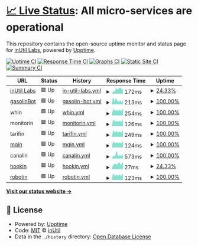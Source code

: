 # [📈 Live Status](https://status.inutil.info): <!--live status--> **All micro-services are operational**

This repository contains the open-source uptime monitor and status page for [inUtil Labs](https://inutil.info), powered by [Upptime](https://github.com/upptime/upptime).

[![Uptime CI](https://github.com/inUtil-info/status/workflows/Uptime%20CI/badge.svg)](https://github.com/inUtil-info/status/actions?query=workflow%3A%22Uptime+CI%22)
[![Response Time CI](https://github.com/inUtil-info/status/workflows/Response%20Time%20CI/badge.svg)](https://github.com/inUtil-info/status/actions?query=workflow%3A%22Response+Time+CI%22)
[![Graphs CI](https://github.com/inUtil-info/status/workflows/Graphs%20CI/badge.svg)](https://github.com/inUtil-info/status/actions?query=workflow%3A%22Graphs+CI%22)
[![Static Site CI](https://github.com/inUtil-info/status/workflows/Static%20Site%20CI/badge.svg)](https://github.com/inUtil-info/status/actions?query=workflow%3A%22Static+Site+CI%22)
[![Summary CI](https://github.com/inUtil-info/status/workflows/Summary%20CI/badge.svg)](https://github.com/inUtil-info/status/actions?query=workflow%3A%22Summary+CI%22)

<!--start: status pages-->
<!-- This summary is generated by Upptime (https://github.com/upptime/upptime) -->
<!-- Do not edit this manually, your changes will be overwritten -->
<!-- prettier-ignore -->
| URL | Status | History | Response Time | Uptime |
| --- | ------ | ------- | ------------- | ------ |
| <img alt="" src="https://favicons.githubusercontent.com/inutil.info" height="13"> [inUtil Labs](https://inutil.info) | 🟩 Up | [in-util-labs.yml](https://github.com/inUtil-info/status/commits/HEAD/history/in-util-labs.yml) | <details><summary><img alt="Response time graph" src="./graphs/in-util-labs/response-time-week.png" height="20"> 172ms</summary><br><a href="https://status.inutil.info/history/in-util-labs"><img alt="Response time 205" src="https://img.shields.io/endpoint?url=https%3A%2F%2Fraw.githubusercontent.com%2FinUtil-info%2Fstatus%2FHEAD%2Fapi%2Fin-util-labs%2Fresponse-time.json"></a><br><a href="https://status.inutil.info/history/in-util-labs"><img alt="24-hour response time 220" src="https://img.shields.io/endpoint?url=https%3A%2F%2Fraw.githubusercontent.com%2FinUtil-info%2Fstatus%2FHEAD%2Fapi%2Fin-util-labs%2Fresponse-time-day.json"></a><br><a href="https://status.inutil.info/history/in-util-labs"><img alt="7-day response time 172" src="https://img.shields.io/endpoint?url=https%3A%2F%2Fraw.githubusercontent.com%2FinUtil-info%2Fstatus%2FHEAD%2Fapi%2Fin-util-labs%2Fresponse-time-week.json"></a><br><a href="https://status.inutil.info/history/in-util-labs"><img alt="30-day response time 188" src="https://img.shields.io/endpoint?url=https%3A%2F%2Fraw.githubusercontent.com%2FinUtil-info%2Fstatus%2FHEAD%2Fapi%2Fin-util-labs%2Fresponse-time-month.json"></a><br><a href="https://status.inutil.info/history/in-util-labs"><img alt="1-year response time 205" src="https://img.shields.io/endpoint?url=https%3A%2F%2Fraw.githubusercontent.com%2FinUtil-info%2Fstatus%2FHEAD%2Fapi%2Fin-util-labs%2Fresponse-time-year.json"></a></details> | <details><summary><a href="https://status.inutil.info/history/in-util-labs">24.33%</a></summary><a href="https://status.inutil.info/history/in-util-labs"><img alt="All-time uptime 95.04%" src="https://img.shields.io/endpoint?url=https%3A%2F%2Fraw.githubusercontent.com%2FinUtil-info%2Fstatus%2FHEAD%2Fapi%2Fin-util-labs%2Fuptime.json"></a><br><a href="https://status.inutil.info/history/in-util-labs"><img alt="24-hour uptime 96.68%" src="https://img.shields.io/endpoint?url=https%3A%2F%2Fraw.githubusercontent.com%2FinUtil-info%2Fstatus%2FHEAD%2Fapi%2Fin-util-labs%2Fuptime-day.json"></a><br><a href="https://status.inutil.info/history/in-util-labs"><img alt="7-day uptime 24.33%" src="https://img.shields.io/endpoint?url=https%3A%2F%2Fraw.githubusercontent.com%2FinUtil-info%2Fstatus%2FHEAD%2Fapi%2Fin-util-labs%2Fuptime-week.json"></a><br><a href="https://status.inutil.info/history/in-util-labs"><img alt="30-day uptime 79.94%" src="https://img.shields.io/endpoint?url=https%3A%2F%2Fraw.githubusercontent.com%2FinUtil-info%2Fstatus%2FHEAD%2Fapi%2Fin-util-labs%2Fuptime-month.json"></a><br><a href="https://status.inutil.info/history/in-util-labs"><img alt="1-year uptime 95.04%" src="https://img.shields.io/endpoint?url=https%3A%2F%2Fraw.githubusercontent.com%2FinUtil-info%2Fstatus%2FHEAD%2Fapi%2Fin-util-labs%2Fuptime-year.json"></a></details>
| <img alt="" src="https://favicons.githubusercontent.com/null" height="13"> [gasolinBot](mqin.inutil.info) | 🟩 Up | [gasolin-bot.yml](https://github.com/inUtil-info/status/commits/HEAD/history/gasolin-bot.yml) | <details><summary><img alt="Response time graph" src="./graphs/gasolin-bot/response-time-week.png" height="20"> 213ms</summary><br><a href="https://status.inutil.info/history/gasolin-bot"><img alt="Response time 191" src="https://img.shields.io/endpoint?url=https%3A%2F%2Fraw.githubusercontent.com%2FinUtil-info%2Fstatus%2FHEAD%2Fapi%2Fgasolin-bot%2Fresponse-time.json"></a><br><a href="https://status.inutil.info/history/gasolin-bot"><img alt="24-hour response time 200" src="https://img.shields.io/endpoint?url=https%3A%2F%2Fraw.githubusercontent.com%2FinUtil-info%2Fstatus%2FHEAD%2Fapi%2Fgasolin-bot%2Fresponse-time-day.json"></a><br><a href="https://status.inutil.info/history/gasolin-bot"><img alt="7-day response time 213" src="https://img.shields.io/endpoint?url=https%3A%2F%2Fraw.githubusercontent.com%2FinUtil-info%2Fstatus%2FHEAD%2Fapi%2Fgasolin-bot%2Fresponse-time-week.json"></a><br><a href="https://status.inutil.info/history/gasolin-bot"><img alt="30-day response time 182" src="https://img.shields.io/endpoint?url=https%3A%2F%2Fraw.githubusercontent.com%2FinUtil-info%2Fstatus%2FHEAD%2Fapi%2Fgasolin-bot%2Fresponse-time-month.json"></a><br><a href="https://status.inutil.info/history/gasolin-bot"><img alt="1-year response time 191" src="https://img.shields.io/endpoint?url=https%3A%2F%2Fraw.githubusercontent.com%2FinUtil-info%2Fstatus%2FHEAD%2Fapi%2Fgasolin-bot%2Fresponse-time-year.json"></a></details> | <details><summary><a href="https://status.inutil.info/history/gasolin-bot">100.00%</a></summary><a href="https://status.inutil.info/history/gasolin-bot"><img alt="All-time uptime 99.73%" src="https://img.shields.io/endpoint?url=https%3A%2F%2Fraw.githubusercontent.com%2FinUtil-info%2Fstatus%2FHEAD%2Fapi%2Fgasolin-bot%2Fuptime.json"></a><br><a href="https://status.inutil.info/history/gasolin-bot"><img alt="24-hour uptime 100.00%" src="https://img.shields.io/endpoint?url=https%3A%2F%2Fraw.githubusercontent.com%2FinUtil-info%2Fstatus%2FHEAD%2Fapi%2Fgasolin-bot%2Fuptime-day.json"></a><br><a href="https://status.inutil.info/history/gasolin-bot"><img alt="7-day uptime 100.00%" src="https://img.shields.io/endpoint?url=https%3A%2F%2Fraw.githubusercontent.com%2FinUtil-info%2Fstatus%2FHEAD%2Fapi%2Fgasolin-bot%2Fuptime-week.json"></a><br><a href="https://status.inutil.info/history/gasolin-bot"><img alt="30-day uptime 98.75%" src="https://img.shields.io/endpoint?url=https%3A%2F%2Fraw.githubusercontent.com%2FinUtil-info%2Fstatus%2FHEAD%2Fapi%2Fgasolin-bot%2Fuptime-month.json"></a><br><a href="https://status.inutil.info/history/gasolin-bot"><img alt="1-year uptime 99.73%" src="https://img.shields.io/endpoint?url=https%3A%2F%2Fraw.githubusercontent.com%2FinUtil-info%2Fstatus%2FHEAD%2Fapi%2Fgasolin-bot%2Fuptime-year.json"></a></details>
| <img alt="" src="https://favicons.githubusercontent.com/null" height="13"> whin | 🟩 Up | [whin.yml](https://github.com/inUtil-info/status/commits/HEAD/history/whin.yml) | <details><summary><img alt="Response time graph" src="./graphs/whin/response-time-week.png" height="20"> 254ms</summary><br><a href="https://status.inutil.info/history/whin"><img alt="Response time 961" src="https://img.shields.io/endpoint?url=https%3A%2F%2Fraw.githubusercontent.com%2FinUtil-info%2Fstatus%2FHEAD%2Fapi%2Fwhin%2Fresponse-time.json"></a><br><a href="https://status.inutil.info/history/whin"><img alt="24-hour response time 333" src="https://img.shields.io/endpoint?url=https%3A%2F%2Fraw.githubusercontent.com%2FinUtil-info%2Fstatus%2FHEAD%2Fapi%2Fwhin%2Fresponse-time-day.json"></a><br><a href="https://status.inutil.info/history/whin"><img alt="7-day response time 254" src="https://img.shields.io/endpoint?url=https%3A%2F%2Fraw.githubusercontent.com%2FinUtil-info%2Fstatus%2FHEAD%2Fapi%2Fwhin%2Fresponse-time-week.json"></a><br><a href="https://status.inutil.info/history/whin"><img alt="30-day response time 1923" src="https://img.shields.io/endpoint?url=https%3A%2F%2Fraw.githubusercontent.com%2FinUtil-info%2Fstatus%2FHEAD%2Fapi%2Fwhin%2Fresponse-time-month.json"></a><br><a href="https://status.inutil.info/history/whin"><img alt="1-year response time 961" src="https://img.shields.io/endpoint?url=https%3A%2F%2Fraw.githubusercontent.com%2FinUtil-info%2Fstatus%2FHEAD%2Fapi%2Fwhin%2Fresponse-time-year.json"></a></details> | <details><summary><a href="https://status.inutil.info/history/whin">100.00%</a></summary><a href="https://status.inutil.info/history/whin"><img alt="All-time uptime 98.74%" src="https://img.shields.io/endpoint?url=https%3A%2F%2Fraw.githubusercontent.com%2FinUtil-info%2Fstatus%2FHEAD%2Fapi%2Fwhin%2Fuptime.json"></a><br><a href="https://status.inutil.info/history/whin"><img alt="24-hour uptime 100.00%" src="https://img.shields.io/endpoint?url=https%3A%2F%2Fraw.githubusercontent.com%2FinUtil-info%2Fstatus%2FHEAD%2Fapi%2Fwhin%2Fuptime-day.json"></a><br><a href="https://status.inutil.info/history/whin"><img alt="7-day uptime 100.00%" src="https://img.shields.io/endpoint?url=https%3A%2F%2Fraw.githubusercontent.com%2FinUtil-info%2Fstatus%2FHEAD%2Fapi%2Fwhin%2Fuptime-week.json"></a><br><a href="https://status.inutil.info/history/whin"><img alt="30-day uptime 98.41%" src="https://img.shields.io/endpoint?url=https%3A%2F%2Fraw.githubusercontent.com%2FinUtil-info%2Fstatus%2FHEAD%2Fapi%2Fwhin%2Fuptime-month.json"></a><br><a href="https://status.inutil.info/history/whin"><img alt="1-year uptime 98.74%" src="https://img.shields.io/endpoint?url=https%3A%2F%2Fraw.githubusercontent.com%2FinUtil-info%2Fstatus%2FHEAD%2Fapi%2Fwhin%2Fuptime-year.json"></a></details>
| <img alt="" src="https://favicons.githubusercontent.com/null" height="13"> monitorin | 🟩 Up | [monitorin.yml](https://github.com/inUtil-info/status/commits/HEAD/history/monitorin.yml) | <details><summary><img alt="Response time graph" src="./graphs/monitorin/response-time-week.png" height="20"> 126ms</summary><br><a href="https://status.inutil.info/history/monitorin"><img alt="Response time 434" src="https://img.shields.io/endpoint?url=https%3A%2F%2Fraw.githubusercontent.com%2FinUtil-info%2Fstatus%2FHEAD%2Fapi%2Fmonitorin%2Fresponse-time.json"></a><br><a href="https://status.inutil.info/history/monitorin"><img alt="24-hour response time 167" src="https://img.shields.io/endpoint?url=https%3A%2F%2Fraw.githubusercontent.com%2FinUtil-info%2Fstatus%2FHEAD%2Fapi%2Fmonitorin%2Fresponse-time-day.json"></a><br><a href="https://status.inutil.info/history/monitorin"><img alt="7-day response time 126" src="https://img.shields.io/endpoint?url=https%3A%2F%2Fraw.githubusercontent.com%2FinUtil-info%2Fstatus%2FHEAD%2Fapi%2Fmonitorin%2Fresponse-time-week.json"></a><br><a href="https://status.inutil.info/history/monitorin"><img alt="30-day response time 975" src="https://img.shields.io/endpoint?url=https%3A%2F%2Fraw.githubusercontent.com%2FinUtil-info%2Fstatus%2FHEAD%2Fapi%2Fmonitorin%2Fresponse-time-month.json"></a><br><a href="https://status.inutil.info/history/monitorin"><img alt="1-year response time 434" src="https://img.shields.io/endpoint?url=https%3A%2F%2Fraw.githubusercontent.com%2FinUtil-info%2Fstatus%2FHEAD%2Fapi%2Fmonitorin%2Fresponse-time-year.json"></a></details> | <details><summary><a href="https://status.inutil.info/history/monitorin">100.00%</a></summary><a href="https://status.inutil.info/history/monitorin"><img alt="All-time uptime 98.78%" src="https://img.shields.io/endpoint?url=https%3A%2F%2Fraw.githubusercontent.com%2FinUtil-info%2Fstatus%2FHEAD%2Fapi%2Fmonitorin%2Fuptime.json"></a><br><a href="https://status.inutil.info/history/monitorin"><img alt="24-hour uptime 100.00%" src="https://img.shields.io/endpoint?url=https%3A%2F%2Fraw.githubusercontent.com%2FinUtil-info%2Fstatus%2FHEAD%2Fapi%2Fmonitorin%2Fuptime-day.json"></a><br><a href="https://status.inutil.info/history/monitorin"><img alt="7-day uptime 100.00%" src="https://img.shields.io/endpoint?url=https%3A%2F%2Fraw.githubusercontent.com%2FinUtil-info%2Fstatus%2FHEAD%2Fapi%2Fmonitorin%2Fuptime-week.json"></a><br><a href="https://status.inutil.info/history/monitorin"><img alt="30-day uptime 98.52%" src="https://img.shields.io/endpoint?url=https%3A%2F%2Fraw.githubusercontent.com%2FinUtil-info%2Fstatus%2FHEAD%2Fapi%2Fmonitorin%2Fuptime-month.json"></a><br><a href="https://status.inutil.info/history/monitorin"><img alt="1-year uptime 98.78%" src="https://img.shields.io/endpoint?url=https%3A%2F%2Fraw.githubusercontent.com%2FinUtil-info%2Fstatus%2FHEAD%2Fapi%2Fmonitorin%2Fuptime-year.json"></a></details>
| <img alt="" src="https://favicons.githubusercontent.com/null" height="13"> tarifin | 🟩 Up | [tarifin.yml](https://github.com/inUtil-info/status/commits/HEAD/history/tarifin.yml) | <details><summary><img alt="Response time graph" src="./graphs/tarifin/response-time-week.png" height="20"> 249ms</summary><br><a href="https://status.inutil.info/history/tarifin"><img alt="Response time 713" src="https://img.shields.io/endpoint?url=https%3A%2F%2Fraw.githubusercontent.com%2FinUtil-info%2Fstatus%2FHEAD%2Fapi%2Ftarifin%2Fresponse-time.json"></a><br><a href="https://status.inutil.info/history/tarifin"><img alt="24-hour response time 334" src="https://img.shields.io/endpoint?url=https%3A%2F%2Fraw.githubusercontent.com%2FinUtil-info%2Fstatus%2FHEAD%2Fapi%2Ftarifin%2Fresponse-time-day.json"></a><br><a href="https://status.inutil.info/history/tarifin"><img alt="7-day response time 249" src="https://img.shields.io/endpoint?url=https%3A%2F%2Fraw.githubusercontent.com%2FinUtil-info%2Fstatus%2FHEAD%2Fapi%2Ftarifin%2Fresponse-time-week.json"></a><br><a href="https://status.inutil.info/history/tarifin"><img alt="30-day response time 1068" src="https://img.shields.io/endpoint?url=https%3A%2F%2Fraw.githubusercontent.com%2FinUtil-info%2Fstatus%2FHEAD%2Fapi%2Ftarifin%2Fresponse-time-month.json"></a><br><a href="https://status.inutil.info/history/tarifin"><img alt="1-year response time 713" src="https://img.shields.io/endpoint?url=https%3A%2F%2Fraw.githubusercontent.com%2FinUtil-info%2Fstatus%2FHEAD%2Fapi%2Ftarifin%2Fresponse-time-year.json"></a></details> | <details><summary><a href="https://status.inutil.info/history/tarifin">100.00%</a></summary><a href="https://status.inutil.info/history/tarifin"><img alt="All-time uptime 98.86%" src="https://img.shields.io/endpoint?url=https%3A%2F%2Fraw.githubusercontent.com%2FinUtil-info%2Fstatus%2FHEAD%2Fapi%2Ftarifin%2Fuptime.json"></a><br><a href="https://status.inutil.info/history/tarifin"><img alt="24-hour uptime 100.00%" src="https://img.shields.io/endpoint?url=https%3A%2F%2Fraw.githubusercontent.com%2FinUtil-info%2Fstatus%2FHEAD%2Fapi%2Ftarifin%2Fuptime-day.json"></a><br><a href="https://status.inutil.info/history/tarifin"><img alt="7-day uptime 100.00%" src="https://img.shields.io/endpoint?url=https%3A%2F%2Fraw.githubusercontent.com%2FinUtil-info%2Fstatus%2FHEAD%2Fapi%2Ftarifin%2Fuptime-week.json"></a><br><a href="https://status.inutil.info/history/tarifin"><img alt="30-day uptime 98.49%" src="https://img.shields.io/endpoint?url=https%3A%2F%2Fraw.githubusercontent.com%2FinUtil-info%2Fstatus%2FHEAD%2Fapi%2Ftarifin%2Fuptime-month.json"></a><br><a href="https://status.inutil.info/history/tarifin"><img alt="1-year uptime 98.86%" src="https://img.shields.io/endpoint?url=https%3A%2F%2Fraw.githubusercontent.com%2FinUtil-info%2Fstatus%2FHEAD%2Fapi%2Ftarifin%2Fuptime-year.json"></a></details>
| <img alt="" src="https://favicons.githubusercontent.com/null" height="13"> [mqin](mqin.inutil.info) | 🟩 Up | [mqin.yml](https://github.com/inUtil-info/status/commits/HEAD/history/mqin.yml) | <details><summary><img alt="Response time graph" src="./graphs/mqin/response-time-week.png" height="20"> 124ms</summary><br><a href="https://status.inutil.info/history/mqin"><img alt="Response time 135" src="https://img.shields.io/endpoint?url=https%3A%2F%2Fraw.githubusercontent.com%2FinUtil-info%2Fstatus%2FHEAD%2Fapi%2Fmqin%2Fresponse-time.json"></a><br><a href="https://status.inutil.info/history/mqin"><img alt="24-hour response time 166" src="https://img.shields.io/endpoint?url=https%3A%2F%2Fraw.githubusercontent.com%2FinUtil-info%2Fstatus%2FHEAD%2Fapi%2Fmqin%2Fresponse-time-day.json"></a><br><a href="https://status.inutil.info/history/mqin"><img alt="7-day response time 124" src="https://img.shields.io/endpoint?url=https%3A%2F%2Fraw.githubusercontent.com%2FinUtil-info%2Fstatus%2FHEAD%2Fapi%2Fmqin%2Fresponse-time-week.json"></a><br><a href="https://status.inutil.info/history/mqin"><img alt="30-day response time 142" src="https://img.shields.io/endpoint?url=https%3A%2F%2Fraw.githubusercontent.com%2FinUtil-info%2Fstatus%2FHEAD%2Fapi%2Fmqin%2Fresponse-time-month.json"></a><br><a href="https://status.inutil.info/history/mqin"><img alt="1-year response time 135" src="https://img.shields.io/endpoint?url=https%3A%2F%2Fraw.githubusercontent.com%2FinUtil-info%2Fstatus%2FHEAD%2Fapi%2Fmqin%2Fresponse-time-year.json"></a></details> | <details><summary><a href="https://status.inutil.info/history/mqin">100.00%</a></summary><a href="https://status.inutil.info/history/mqin"><img alt="All-time uptime 99.77%" src="https://img.shields.io/endpoint?url=https%3A%2F%2Fraw.githubusercontent.com%2FinUtil-info%2Fstatus%2FHEAD%2Fapi%2Fmqin%2Fuptime.json"></a><br><a href="https://status.inutil.info/history/mqin"><img alt="24-hour uptime 100.00%" src="https://img.shields.io/endpoint?url=https%3A%2F%2Fraw.githubusercontent.com%2FinUtil-info%2Fstatus%2FHEAD%2Fapi%2Fmqin%2Fuptime-day.json"></a><br><a href="https://status.inutil.info/history/mqin"><img alt="7-day uptime 100.00%" src="https://img.shields.io/endpoint?url=https%3A%2F%2Fraw.githubusercontent.com%2FinUtil-info%2Fstatus%2FHEAD%2Fapi%2Fmqin%2Fuptime-week.json"></a><br><a href="https://status.inutil.info/history/mqin"><img alt="30-day uptime 98.93%" src="https://img.shields.io/endpoint?url=https%3A%2F%2Fraw.githubusercontent.com%2FinUtil-info%2Fstatus%2FHEAD%2Fapi%2Fmqin%2Fuptime-month.json"></a><br><a href="https://status.inutil.info/history/mqin"><img alt="1-year uptime 99.77%" src="https://img.shields.io/endpoint?url=https%3A%2F%2Fraw.githubusercontent.com%2FinUtil-info%2Fstatus%2FHEAD%2Fapi%2Fmqin%2Fuptime-year.json"></a></details>
| <img alt="" src="https://favicons.githubusercontent.com/null" height="13"> canalin | 🟩 Up | [canalin.yml](https://github.com/inUtil-info/status/commits/HEAD/history/canalin.yml) | <details><summary><img alt="Response time graph" src="./graphs/canalin/response-time-week.png" height="20"> 573ms</summary><br><a href="https://status.inutil.info/history/canalin"><img alt="Response time 1009" src="https://img.shields.io/endpoint?url=https%3A%2F%2Fraw.githubusercontent.com%2FinUtil-info%2Fstatus%2FHEAD%2Fapi%2Fcanalin%2Fresponse-time.json"></a><br><a href="https://status.inutil.info/history/canalin"><img alt="24-hour response time 736" src="https://img.shields.io/endpoint?url=https%3A%2F%2Fraw.githubusercontent.com%2FinUtil-info%2Fstatus%2FHEAD%2Fapi%2Fcanalin%2Fresponse-time-day.json"></a><br><a href="https://status.inutil.info/history/canalin"><img alt="7-day response time 573" src="https://img.shields.io/endpoint?url=https%3A%2F%2Fraw.githubusercontent.com%2FinUtil-info%2Fstatus%2FHEAD%2Fapi%2Fcanalin%2Fresponse-time-week.json"></a><br><a href="https://status.inutil.info/history/canalin"><img alt="30-day response time 2168" src="https://img.shields.io/endpoint?url=https%3A%2F%2Fraw.githubusercontent.com%2FinUtil-info%2Fstatus%2FHEAD%2Fapi%2Fcanalin%2Fresponse-time-month.json"></a><br><a href="https://status.inutil.info/history/canalin"><img alt="1-year response time 1009" src="https://img.shields.io/endpoint?url=https%3A%2F%2Fraw.githubusercontent.com%2FinUtil-info%2Fstatus%2FHEAD%2Fapi%2Fcanalin%2Fresponse-time-year.json"></a></details> | <details><summary><a href="https://status.inutil.info/history/canalin">100.00%</a></summary><a href="https://status.inutil.info/history/canalin"><img alt="All-time uptime 98.88%" src="https://img.shields.io/endpoint?url=https%3A%2F%2Fraw.githubusercontent.com%2FinUtil-info%2Fstatus%2FHEAD%2Fapi%2Fcanalin%2Fuptime.json"></a><br><a href="https://status.inutil.info/history/canalin"><img alt="24-hour uptime 100.00%" src="https://img.shields.io/endpoint?url=https%3A%2F%2Fraw.githubusercontent.com%2FinUtil-info%2Fstatus%2FHEAD%2Fapi%2Fcanalin%2Fuptime-day.json"></a><br><a href="https://status.inutil.info/history/canalin"><img alt="7-day uptime 100.00%" src="https://img.shields.io/endpoint?url=https%3A%2F%2Fraw.githubusercontent.com%2FinUtil-info%2Fstatus%2FHEAD%2Fapi%2Fcanalin%2Fuptime-week.json"></a><br><a href="https://status.inutil.info/history/canalin"><img alt="30-day uptime 98.92%" src="https://img.shields.io/endpoint?url=https%3A%2F%2Fraw.githubusercontent.com%2FinUtil-info%2Fstatus%2FHEAD%2Fapi%2Fcanalin%2Fuptime-month.json"></a><br><a href="https://status.inutil.info/history/canalin"><img alt="1-year uptime 98.88%" src="https://img.shields.io/endpoint?url=https%3A%2F%2Fraw.githubusercontent.com%2FinUtil-info%2Fstatus%2FHEAD%2Fapi%2Fcanalin%2Fuptime-year.json"></a></details>
| <img alt="" src="https://favicons.githubusercontent.com/inutil.info" height="13"> [hookin](https://inutil.info) | 🟩 Up | [hookin.yml](https://github.com/inUtil-info/status/commits/HEAD/history/hookin.yml) | <details><summary><img alt="Response time graph" src="./graphs/hookin/response-time-week.png" height="20"> 27ms</summary><br><a href="https://status.inutil.info/history/hookin"><img alt="Response time 26" src="https://img.shields.io/endpoint?url=https%3A%2F%2Fraw.githubusercontent.com%2FinUtil-info%2Fstatus%2FHEAD%2Fapi%2Fhookin%2Fresponse-time.json"></a><br><a href="https://status.inutil.info/history/hookin"><img alt="24-hour response time 35" src="https://img.shields.io/endpoint?url=https%3A%2F%2Fraw.githubusercontent.com%2FinUtil-info%2Fstatus%2FHEAD%2Fapi%2Fhookin%2Fresponse-time-day.json"></a><br><a href="https://status.inutil.info/history/hookin"><img alt="7-day response time 27" src="https://img.shields.io/endpoint?url=https%3A%2F%2Fraw.githubusercontent.com%2FinUtil-info%2Fstatus%2FHEAD%2Fapi%2Fhookin%2Fresponse-time-week.json"></a><br><a href="https://status.inutil.info/history/hookin"><img alt="30-day response time 26" src="https://img.shields.io/endpoint?url=https%3A%2F%2Fraw.githubusercontent.com%2FinUtil-info%2Fstatus%2FHEAD%2Fapi%2Fhookin%2Fresponse-time-month.json"></a><br><a href="https://status.inutil.info/history/hookin"><img alt="1-year response time 26" src="https://img.shields.io/endpoint?url=https%3A%2F%2Fraw.githubusercontent.com%2FinUtil-info%2Fstatus%2FHEAD%2Fapi%2Fhookin%2Fresponse-time-year.json"></a></details> | <details><summary><a href="https://status.inutil.info/history/hookin">24.33%</a></summary><a href="https://status.inutil.info/history/hookin"><img alt="All-time uptime 95.04%" src="https://img.shields.io/endpoint?url=https%3A%2F%2Fraw.githubusercontent.com%2FinUtil-info%2Fstatus%2FHEAD%2Fapi%2Fhookin%2Fuptime.json"></a><br><a href="https://status.inutil.info/history/hookin"><img alt="24-hour uptime 96.68%" src="https://img.shields.io/endpoint?url=https%3A%2F%2Fraw.githubusercontent.com%2FinUtil-info%2Fstatus%2FHEAD%2Fapi%2Fhookin%2Fuptime-day.json"></a><br><a href="https://status.inutil.info/history/hookin"><img alt="7-day uptime 24.33%" src="https://img.shields.io/endpoint?url=https%3A%2F%2Fraw.githubusercontent.com%2FinUtil-info%2Fstatus%2FHEAD%2Fapi%2Fhookin%2Fuptime-week.json"></a><br><a href="https://status.inutil.info/history/hookin"><img alt="30-day uptime 79.94%" src="https://img.shields.io/endpoint?url=https%3A%2F%2Fraw.githubusercontent.com%2FinUtil-info%2Fstatus%2FHEAD%2Fapi%2Fhookin%2Fuptime-month.json"></a><br><a href="https://status.inutil.info/history/hookin"><img alt="1-year uptime 95.04%" src="https://img.shields.io/endpoint?url=https%3A%2F%2Fraw.githubusercontent.com%2FinUtil-info%2Fstatus%2FHEAD%2Fapi%2Fhookin%2Fuptime-year.json"></a></details>
| <img alt="" src="https://favicons.githubusercontent.com/null" height="13"> [robotin](mqin.inutil.info) | 🟩 Up | [robotin.yml](https://github.com/inUtil-info/status/commits/HEAD/history/robotin.yml) | <details><summary><img alt="Response time graph" src="./graphs/robotin/response-time-week.png" height="20"> 123ms</summary><br><a href="https://status.inutil.info/history/robotin"><img alt="Response time 120" src="https://img.shields.io/endpoint?url=https%3A%2F%2Fraw.githubusercontent.com%2FinUtil-info%2Fstatus%2FHEAD%2Fapi%2Frobotin%2Fresponse-time.json"></a><br><a href="https://status.inutil.info/history/robotin"><img alt="24-hour response time 166" src="https://img.shields.io/endpoint?url=https%3A%2F%2Fraw.githubusercontent.com%2FinUtil-info%2Fstatus%2FHEAD%2Fapi%2Frobotin%2Fresponse-time-day.json"></a><br><a href="https://status.inutil.info/history/robotin"><img alt="7-day response time 123" src="https://img.shields.io/endpoint?url=https%3A%2F%2Fraw.githubusercontent.com%2FinUtil-info%2Fstatus%2FHEAD%2Fapi%2Frobotin%2Fresponse-time-week.json"></a><br><a href="https://status.inutil.info/history/robotin"><img alt="30-day response time 125" src="https://img.shields.io/endpoint?url=https%3A%2F%2Fraw.githubusercontent.com%2FinUtil-info%2Fstatus%2FHEAD%2Fapi%2Frobotin%2Fresponse-time-month.json"></a><br><a href="https://status.inutil.info/history/robotin"><img alt="1-year response time 120" src="https://img.shields.io/endpoint?url=https%3A%2F%2Fraw.githubusercontent.com%2FinUtil-info%2Fstatus%2FHEAD%2Fapi%2Frobotin%2Fresponse-time-year.json"></a></details> | <details><summary><a href="https://status.inutil.info/history/robotin">100.00%</a></summary><a href="https://status.inutil.info/history/robotin"><img alt="All-time uptime 99.81%" src="https://img.shields.io/endpoint?url=https%3A%2F%2Fraw.githubusercontent.com%2FinUtil-info%2Fstatus%2FHEAD%2Fapi%2Frobotin%2Fuptime.json"></a><br><a href="https://status.inutil.info/history/robotin"><img alt="24-hour uptime 100.00%" src="https://img.shields.io/endpoint?url=https%3A%2F%2Fraw.githubusercontent.com%2FinUtil-info%2Fstatus%2FHEAD%2Fapi%2Frobotin%2Fuptime-day.json"></a><br><a href="https://status.inutil.info/history/robotin"><img alt="7-day uptime 100.00%" src="https://img.shields.io/endpoint?url=https%3A%2F%2Fraw.githubusercontent.com%2FinUtil-info%2Fstatus%2FHEAD%2Fapi%2Frobotin%2Fuptime-week.json"></a><br><a href="https://status.inutil.info/history/robotin"><img alt="30-day uptime 99.09%" src="https://img.shields.io/endpoint?url=https%3A%2F%2Fraw.githubusercontent.com%2FinUtil-info%2Fstatus%2FHEAD%2Fapi%2Frobotin%2Fuptime-month.json"></a><br><a href="https://status.inutil.info/history/robotin"><img alt="1-year uptime 99.81%" src="https://img.shields.io/endpoint?url=https%3A%2F%2Fraw.githubusercontent.com%2FinUtil-info%2Fstatus%2FHEAD%2Fapi%2Frobotin%2Fuptime-year.json"></a></details>

<!--end: status pages-->

[**Visit our status website →**](https://status.inutil.info)

## 📄 License

- Powered by: [Upptime](https://github.com/upptime/upptime)
- Code: [MIT](./LICENSE) © [inUtil](https://inutil.info)
- Data in the `./history` directory: [Open Database License](https://opendatacommons.org/licenses/odbl/1-0/)
